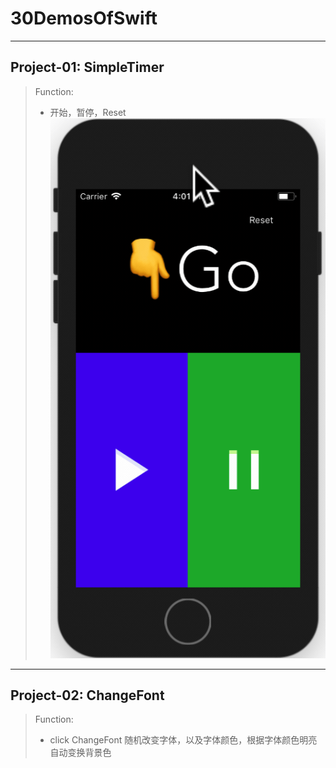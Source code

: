 # 30DemosOfSwift
--------
## Project-01: SimpleTimer
> Function: 
> * 开始，暂停，Reset
![](https://github.com/96Rick/30DemosOfSwift/blob/master/Project-01%20SimpleTimer/2017-10-15%2016.01.39.gif)
--------
## Project-02: ChangeFont
> Function:
> * click ChangeFont 随机改变字体，以及字体颜色，根据字体颜色明亮自动变换背景色
